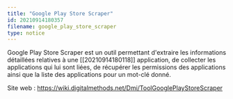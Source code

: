 ```yaml
---
title: "Google Play Store Scraper"
id: 20210914180357
filename: google_play_store_scraper
type: notice
---
```


Google Play Store Scraper est un outil permettant d'extraire les informations détaillées relatives à une [[20210914180118]] application, de collecter les applications qui lui sont liées, de récupérer les permissions des applications ainsi que la liste des applications pour un mot-clé donné.

Site web : <https://wiki.digitalmethods.net/Dmi/ToolGooglePlayStoreScraper>

